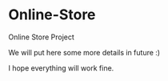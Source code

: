 # Online-Store

Online Store Project

We will put here some more details in future :)

I hope everything will work fine.
